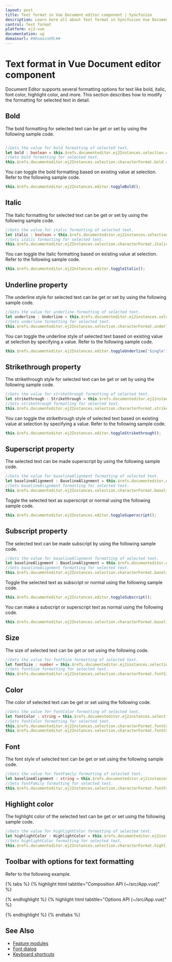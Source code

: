 ```yaml
---
layout: post
title: Text format in Vue Document editor component | Syncfusion
description: Learn here all about Text format in Syncfusion Vue Document editor component of Syncfusion Essential JS 2 and more.
control: Text format 
platform: ej2-vue
documentation: ug
domainurl: ##DomainURL##
---
```


# Text format in Vue Document editor component

Document Editor supports several formatting options for text like bold, italic, font color, highlight color, and more. This section describes how to modify the formatting for selected text in detail.

## Bold

The bold formatting for selected text can be get or set by using the following sample code.

```ts

//Gets the value for bold formatting of selected text.
let bold : boolean = this.$refs.documenteditor.ej2Instances.selection.characterFormat.bold;
//Sets bold formatting for selected text.
this.$refs.documenteditor.ej2Instances.selection.characterFormat.bold = true;
```

You can toggle the bold formatting based on existing value at selection. Refer to the following sample code.

```ts
this.$refs.documenteditor.ej2Instances.editor.toggleBold();
```

## Italic

The Italic formatting for selected text can be get or set by using the following sample code.

```ts
//Gets the value for italic formatting of selected text.
let italic : boolean = this.$refs.documenteditor.ej2instances.selection.characterFormat.italic;
//Sets italic formatting for selected text.
this.$refs.documenteditor.ej2Instances.selection.characterFormat.italic= true|false;
```

You can toggle the Italic formatting based on existing value at selection. Refer to the following sample code.

```ts
this.$refs.documenteditor.ej2Instances.editor.toggleItalic();
```

## Underline property

The underline style for selected text can be get or set by using the following sample code.

```ts
//Gets the value for underline formatting of selected text.
let underline : Underline = this.$refs.documenteditor.ej2instances.selection.characterFormat.underline;
//Sets underline formatting for selected text.
this.$refs.documenteditor.ej2Instances.selection.characterFormat.underline='Single' | 'None';
```

You can toggle the underline style of selected text based on existing value at selection by specifying a value. Refer to the following sample code.

```ts
this.$refs.documenteditor.ej2Instances.editor.toggleUnderline('Single');
```

## Strikethrough property

The strikethrough style for selected text can be get or set by using the following sample code.

```ts
//Gets the value for strikethrough formatting of selected text.
let strikethrough : Strikethrough = this.$refs.documenteditor.ej2instances.selection.characterFormat.strikethrough;
//Sets strikethrough formatting for selected text.
this.$refs.documenteditor.ej2Instances.selection.characterFormat.strikethrough='Single' | 'Normal';
```

You can toggle the strikethrough style of selected text based on existing value at selection by specifying a value. Refer to the following sample code.

```ts
this.$refs.documenteditor.ej2Instances.editor.toggleStrikethrough();
```

## Superscript property

The selected text can be made superscript by using the following sample code.

```ts
//Gets the value for baselineAlignment formatting of selected text.
let baselineAlignment : BaselineAlignment = this.$refs.documenteditor.ej2instances.selection.characterFormat.baselineAlignment;
//Sets baselineAlignment formatting for selected text.
this.$refs.documenteditor.ej2Instances.selection.characterFormat.baselineAlignment='Superscript';
```

Toggle the selected text as superscript or normal using the following sample code.

```ts
this.$refs.documenteditor.ej2Instances.editor.toggleSuperscript();
```

## Subscript property

The selected text can be made subscript by using the following sample code.

```ts
//Gets the value for baselineAlignment formatting of selected text.
let baselineAlignment : BaselineAlignment = this.$refs.documenteditor.ej2instances.selection.characterFormat.baselineAlignment;
//Sets baselineAlignment formatting for selected text.
this.$refs.documenteditor.ej2Instances.selection.characterFormat.baselineAlignment='Subscript';
```

Toggle the selected text as subscript or normal using the following sample code.

```ts
this.$refs.documenteditor.ej2Instances.editor.toggleSubscript();
```

You can make a subscript or superscript text as normal using the following code.

```ts
this.$refs.documenteditor.ej2Instances.selection.characterFormat.baselineAlignment='Normal';
```

## Size

The size of selected text can be get or set using the following code.

```ts
//Gets the value for fontSize formatting of selected text.
let fontSize : number = this.$refs.documenteditor.ej2instances.selection.characterFormat.fontSize;
//Sets fontSize formatting for selected text.
this.$refs.documenteditor.ej2Instances.selection.characterFormat.fontSize= 32;
```

## Color

The color of selected text can be get or set using the following code.

```ts
//Gets the value for fontColor formatting of selected text.
let fontColor : string = this.$refs.documenteditor.ej2instances.selection.characterFormat.fontColor;
//Sets fontColor formatting for selected text.
this.$refs.documenteditor.ej2Instances.selection.characterFormat.fontColor= 'Pink';
this.$refs.documenteditor.ej2Instances.selection.characterFormat.fontColor= '#FFC0CB';
```

## Font

The font style of selected text can be get or set using the following sample code.

```ts
//Gets the value for fontFamily formatting of selected text.
let baselineAlignment : string = this.$refs.documenteditor.ej2instances.selection.characterFormat.fontFamily;
//Sets fontFamily formatting for selected text.
this.$refs.documenteditor.ej2Instances.selection.characterFormat.fontFamily= 'Arial';
```

## Highlight color

The highlight color of the selected text can be get or set using the following sample code.

```ts
//Gets the value for highlightColor formatting of selected text.
let highlightColor : HighlightColor = this.$refs.documenteditor.ej2instances.selection.characterFormat.highlightColor;
//Sets highlightColor formatting for selected text.
this.$refs.documenteditor.ej2Instances.selection.characterFormat.highlightColor= 'Pink';
```

## Toolbar with options for text formatting

Refer to the following example.

{% tabs %}
{% highlight html tabtitle="Composition API (~/src/App.vue)" %}

<template>
  <div id="app">
    <div>
      <ejs-toolbar v-on:clicked="toolbarButtonClick">
        <e-items>
          <e-item prefixIcon="e-de-ctnr-bold e-icons" tooltipText="Bold" id="bold"></e-item>
          <e-item prefixIcon="e-de-ctnr-italic e-icons" tooltipText="Italic" id="italic"></e-item>
          <e-item prefixIcon="e-de-ctnr-underline e-icons" tooltipText="Underline" id="underline"></e-item>
          <e-item prefixIcon="e-de-ctnr-strikethrough e-icons" tooltipText="Strikethrough" id="strikethrough"></e-item>
          <e-item prefixIcon="e-de-ctnr-subscript e-icons" tooltipText="Subscript" id="subscript"></e-item>
          <e-item prefixIcon="e-de-ctnr-superscript e-icons" tooltipText="Superscript" id="superscript"></e-item>
          <e-item type="Separator"></e-item>
          <e-item type="Input" template="fontColorTemplate"></e-item>
          <e-item type="Separator"></e-item>
          <e-item type="Input" template="fontFamilyTemplate"></e-item>
          <e-item type="Input" template="fontSizeTemplate"></e-item>
        </e-items>
        <template v-slot:fontColorTemplate>
          <ejs-colorpicker value='#000000' :showButtons='true' v-bind:change='onFontColorChange'> </ejs-colorpicker>
        </template>
        <template v-slot:fontFamilyTemplate>
          <ejs-combobox :dataSource='fontStyle' :width='120' :index='2' :allowCustom='true'
            v-bind:change='onFontFamilyChange' :showClearButton='false'> </ejs-combobox>
        </template>
        <template v-slot:fontSizeTemplate>
          <ejs-combobox :dataSource='fontSize' :width='80' :index='2' :allowCustom='true'
            v-bind:change='onFontSizeChange' :showClearButton='false'> </ejs-combobox>
        </template>
      </ejs-toolbar>
    </div>
    <ejs-documenteditor ref="documenteditor" v-bind:selectionChange='onSelectionChange' :isReadOnly='false'
      :enableEditor='true' :enableEditorHistory='true' :enableSfdtExport='true' height="370px"
      style="width: 100%;"></ejs-documenteditor>
  </div>
</template>
<script setup>
import { DocumentEditorComponent as EjsDocumenteditor, Editor, Selection, EditorHistory, SfdtExport } from '@syncfusion/ej2-vue-documenteditor';
import { ItemDirective as EItem, ItemsDirective as EItems, ToolbarComponent as EjsToolbar } from "@syncfusion/ej2-vue-navigations";
import { ColorPickerComponent as EjsColorpicker } from '@syncfusion/ej2-vue-inputs';
import { ComboBoxComponent as EjsCombobox } from "@syncfusion/ej2-vue-dropdowns";
import { onMounted, provide, ref } from 'vue';

const documenteditor = ref(null);
const fontStyle = ['Algerian', 'Arial', 'Calibri', 'Cambria', 'Cambria Math', 'Candara', 'Courier New', 'Georgia', 'Impact', 'Segoe Print', 'Segoe Script', 'Segoe UI', 'Symbol', 'Times New Roman', 'Verdana', 'Windings'];
const fontSize = ['8', '9', '10', '11', '12', '14', '16', '18', '20', '22', '24', '26', '28', '36', '48', '72', '96'];

provide('DocumentEditor', [Editor, Selection, EditorHistory, SfdtExport])

const toolbarButtonClick = function (arg) {
  switch (arg.item.id) {
    case 'bold':
      //Toggles the bold of selected content
      documenteditor.value.ej2Instances.editor.toggleBold();
      break;
    case 'italic':
      //Toggles the Italic of selected content
      documenteditor.value.ej2Instances.editor.toggleItalic();
      break;
    case 'underline':
      //Toggles the underline of selected content
      documenteditor.value.ej2Instances.editor.toggleUnderline('Single');
      break;
    case 'strikethrough':
      //Toggles the strikethrough of selected content
      documenteditor.value.ej2Instances.editor.toggleStrikethrough();
      break;
    case 'subscript':
      //Toggles the subscript of selected content
      documenteditor.value.ej2Instances.editor.toggleSubscript();
      break;
    case 'superscript':
      //Toggles the superscript of selected content
      documenteditor.value.ej2Instances.editor.toggleSuperscript();
      break;
  }
}
const onFontFamilyChange = function (args) {
  documenteditor.value.ej2Instances.selection.characterFormat.fontFamily = args.value;
  documenteditor.value.focusIn();
}
const onFontSizeChange = function (args) {
  documenteditor.value.ej2Instances.selection.characterFormat.fontSize = args.value;
  documenteditor.value.focusIn();
}
const onFontColorChange = function (args) {
  documenteditor.value.ej2Instances.selection.characterFormat.fontColor = args.currentValue.hex;
  documenteditor.value.focusIn();
}
const onSelectionChange = function () {
  var characterformat = documenteditor.value.ej2Instances.selection.characterFormat;
  var properties = [characterformat.bold, characterformat.italic, characterformat.underline, characterformat.strikeThrough];
  var toggleBtnId = ["bold", "italic", "underline", "strikethrough"];
  for (var i = 0; i < properties.length; i++) {
    let toggleBtn = document.getElementById(toggleBtnId[i]);
    if ((typeof (properties[i]) == 'boolean' && properties[i] == true) || (typeof (properties[i]) == 'string' && properties[i] !== 'None'))
      toggleBtn.classList.add("e-btn-toggle");
    else {
      if (toggleBtn.classList.contains("e-btn-toggle"))
        toggleBtn.classList.remove("e-btn-toggle");
    }
  }
}

onMounted(function () {
  documenteditor.value.ej2Instances.editor.insertTable(2, 2);
})

</script>
<style>
@import '../node_modules/@syncfusion/ej2-base/styles/material.css';
@import '../node_modules/@syncfusion/ej2-buttons/styles/material.css';
@import '../node_modules/@syncfusion/ej2-inputs/styles/material.css';
@import '../node_modules/@syncfusion/ej2-popups/styles/material.css';
@import '../node_modules/@syncfusion/ej2-lists/styles/material.css';
@import '../node_modules/@syncfusion/ej2-navigations/styles/material.css';
@import '../node_modules/@syncfusion/ej2-splitbuttons/styles/material.css';
@import '../node_modules/@syncfusion/ej2-dropdowns/styles/material.css';
@import "../node_modules/@syncfusion/ej2-vue-documenteditor/styles/material.css";
</style>

{% endhighlight %}
{% highlight html tabtitle="Options API (~/src/App.vue)" %}

<template>
  <div id="app">
    <div>
      <ejs-toolbar v-on:clicked="toolbarButtonClick">
        <e-items>
          <e-item prefixIcon="e-de-ctnr-bold e-icons" tooltipText="Bold" id="bold"></e-item>
          <e-item prefixIcon="e-de-ctnr-italic e-icons" tooltipText="Italic" id="italic"></e-item>
          <e-item prefixIcon="e-de-ctnr-underline e-icons" tooltipText="Underline" id="underline"></e-item>
          <e-item prefixIcon="e-de-ctnr-strikethrough e-icons" tooltipText="Strikethrough" id="strikethrough"></e-item>
          <e-item prefixIcon="e-de-ctnr-subscript e-icons" tooltipText="Subscript" id="subscript"></e-item>
          <e-item prefixIcon="e-de-ctnr-superscript e-icons" tooltipText="Superscript" id="superscript"></e-item>
          <e-item type="Separator"></e-item>
          <e-item type="Input" template="fontColorTemplate"></e-item>
          <e-item type="Separator"></e-item>
          <e-item type="Input" template="fontFamilyTemplate"></e-item>
          <e-item type="Input" template="fontSizeTemplate"></e-item>
        </e-items>
        <template v-slot:fontColorTemplate>
          <ejs-colorpicker value='#000000' :showButtons='true' v-bind:change='onFontColorChange'> </ejs-colorpicker>
        </template>
        <template v-slot:fontFamilyTemplate>
          <ejs-combobox :dataSource='fontStyle' :width='120' :index='2' :allowCustom='true'
            v-bind:change='onFontFamilyChange' :showClearButton='false'> </ejs-combobox>
        </template>
        <template v-slot:fontSizeTemplate>
          <ejs-combobox :dataSource='fontSize' :width='80' :index='2' :allowCustom='true'
            v-bind:change='onFontSizeChange' :showClearButton='false'> </ejs-combobox>
        </template>
      </ejs-toolbar>
    </div>
    <ejs-documenteditor ref="documenteditor" v-bind:selectionChange='onSelectionChange' :isReadOnly='false'
      :enableEditor='true' :enableEditorHistory='true' :enableSfdtExport='true' height="370px"
      style="width: 100%;"></ejs-documenteditor>
  </div>
</template>
<script>
import { DocumentEditorComponent, Editor, Selection, EditorHistory, SfdtExport } from '@syncfusion/ej2-vue-documenteditor';
import { ItemDirective, ItemsDirective, ToolbarComponent } from "@syncfusion/ej2-vue-navigations";
import { ColorPickerComponent } from '@syncfusion/ej2-vue-inputs';
import { ComboBoxComponent } from "@syncfusion/ej2-vue-dropdowns";

export default {
  components: {
    'ejs-documenteditor': DocumentEditorComponent,
    'ejs-toolbar': ToolbarComponent,
    'e-items': ItemsDirective,
    'e-item': ItemDirective,
    'ejs-colorpicker': ColorPickerComponent,
    'ejs-combobox': ComboBoxComponent
  },
  data: function () {
    return {
      fontStyle: ['Algerian', 'Arial', 'Calibri', 'Cambria', 'Cambria Math', 'Candara', 'Courier New', 'Georgia', 'Impact', 'Segoe Print', 'Segoe Script', 'Segoe UI', 'Symbol', 'Times New Roman', 'Verdana', 'Windings'],
      fontSize: ['8', '9', '10', '11', '12', '14', '16', '18', '20', '22', '24', '26', '28', '36', '48', '72', '96']
    };
  },
  provide: {
    DocumentEditor: [Editor, Selection, EditorHistory, SfdtExport]
  },
  methods: {
    toolbarButtonClick: function (arg) {
      switch (arg.item.id) {
        case 'bold':
          //Toggles the bold of selected content
          this.$refs.documenteditor.ej2Instances.editor.toggleBold();
          break;
        case 'italic':
          //Toggles the Italic of selected content
          this.$refs.documenteditor.ej2Instances.editor.toggleItalic();
          break;
        case 'underline':
          //Toggles the underline of selected content
          this.$refs.documenteditor.ej2Instances.editor.toggleUnderline('Single');
          break;
        case 'strikethrough':
          //Toggles the strikethrough of selected content
          this.$refs.documenteditor.ej2Instances.editor.toggleStrikethrough();
          break;
        case 'subscript':
          //Toggles the subscript of selected content
          this.$refs.documenteditor.ej2Instances.editor.toggleSubscript();
          break;
        case 'superscript':
          //Toggles the superscript of selected content
          this.$refs.documenteditor.ej2Instances.editor.toggleSuperscript();
          break;
      }
    },
    onFontFamilyChange: function (args) {
      this.$refs.documenteditor.ej2Instances.selection.characterFormat.fontFamily = args.value;
      this.$refs.documenteditor.focusIn();
    },
    onFontSizeChange: function (args) {
      this.$refs.documenteditor.ej2Instances.selection.characterFormat.fontSize = args.value;
      this.$refs.documenteditor.focusIn();
    },
    onFontColorChange: function (args) {
      this.$refs.documenteditor.ej2Instances.selection.characterFormat.fontColor = args.currentValue.hex;
      this.$refs.documenteditor.focusIn();
    },
    onSelectionChange: function () {
      var characterformat = this.$refs.documenteditor.ej2Instances.selection.characterFormat;
      var properties = [characterformat.bold, characterformat.italic, characterformat.underline, characterformat.strikeThrough];
      var toggleBtnId = ["bold", "italic", "underline", "strikethrough"];
      for (var i = 0; i < properties.length; i++) {
        let toggleBtn = document.getElementById(toggleBtnId[i]);
        if ((typeof (properties[i]) == 'boolean' && properties[i] == true) || (typeof (properties[i]) == 'string' && properties[i] !== 'None'))
          toggleBtn.classList.add("e-btn-toggle");
        else {
          if (toggleBtn.classList.contains("e-btn-toggle"))
            toggleBtn.classList.remove("e-btn-toggle");
        }
      }
    }
  },
  mounted() {
    this.$refs.documenteditor.ej2Instances.editor.insertTable(2, 2);
  }
}
</script>
<style>
@import '../node_modules/@syncfusion/ej2-base/styles/material.css';
@import '../node_modules/@syncfusion/ej2-buttons/styles/material.css';
@import '../node_modules/@syncfusion/ej2-inputs/styles/material.css';
@import '../node_modules/@syncfusion/ej2-popups/styles/material.css';
@import '../node_modules/@syncfusion/ej2-lists/styles/material.css';
@import '../node_modules/@syncfusion/ej2-navigations/styles/material.css';
@import '../node_modules/@syncfusion/ej2-splitbuttons/styles/material.css';
@import '../node_modules/@syncfusion/ej2-dropdowns/styles/material.css';
@import "../node_modules/@syncfusion/ej2-vue-documenteditor/styles/material.css";
</style>

{% endhighlight %}
{% endtabs %}

## See Also

* [Feature modules](../document-editor/feature-module/)
* [Font dialog](../document-editor/dialog#font-dialog)
* [Keyboard shortcuts](../document-editor/keyboard-shortcut#text-formatting/)